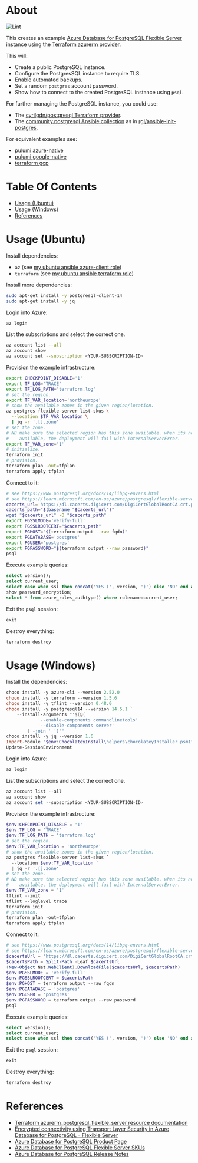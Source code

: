 # About

[![Lint](https://github.com/rgl/terraform-azure-postgres/actions/workflows/lint.yml/badge.svg)](https://github.com/rgl/terraform-azure-postgres/actions/workflows/lint.yml)

This creates an example [Azure Database for PostgreSQL Flexible Server](https://azure.microsoft.com/en-us/services/postgresql/) instance using the [Terraform azurerm provider](https://registry.terraform.io/providers/hashicorp/azurerm).

This will:

* Create a public PostgreSQL instance.
* Configure the PostgresSQL instance to require TLS.
* Enable automated backups.
* Set a random `postgres` account password.
* Show how to connect to the created PostgreSQL instance using `psql`.

For further managing the PostgreSQL instance, you could use:

* The [cyrilgdn/postgresql Terraform provider](https://registry.terraform.io/providers/cyrilgdn/postgresql).
* The [community.postgresql Ansible collection](https://galaxy.ansible.com/community/postgresql) as in [rgl/ansible-init-postgres](https://github.com/rgl/ansible-init-postgres).

For equivalent examples see:

* [pulumi azure-native](https://github.com/rgl/pulumi-typescript-azure-native-postgres)
* [pulumi google-native](https://github.com/rgl/pulumi-typescript-google-postgres)
* [terraform gcp](https://github.com/rgl/terraform-gcp-cloud-sql-postgres)

# Table Of Contents

* [Usage (Ubuntu)](#usage-ubuntu)
* [Usage (Windows)](#usage-windows)
* [References](#references)

# Usage (Ubuntu)

Install dependencies:

* `az` (see [my ubuntu ansible azure-client role](https://github.com/rgl/my-ubuntu-ansible-playbooks/tree/main/roles/azure-client))
* `terraform` (see [my ubuntu ansible terraform role](https://github.com/rgl/my-ubuntu-ansible-playbooks/tree/main/roles/terraform))

Install more dependencies:

```bash
sudo apt-get install -y postgresql-client-14
sudo apt-get install -y jq
```

Login into Azure:

```bash
az login
```

List the subscriptions and select the correct one.

```bash
az account list --all
az account show
az account set --subscription <YOUR-SUBSCRIPTION-ID>
```

Provision the example infrastructure:

```bash
export CHECKPOINT_DISABLE='1'
export TF_LOG='TRACE'
export TF_LOG_PATH='terraform.log'
# set the region.
export TF_VAR_location='northeurope'
# show the available zones in the given region/location.
az postgres flexible-server list-skus \
  --location $TF_VAR_location \
  | jq -r '.[].zone'
# set the zone.
# NB make sure the selected region has this zone available. when its not
#    available, the deployment will fail with InternalServerError.
export TF_VAR_zone='1'
# initialize.
terraform init
# provision.
terraform plan -out=tfplan
terraform apply tfplan
```

Connect to it:

```bash
# see https://www.postgresql.org/docs/14/libpq-envars.html
# see https://learn.microsoft.com/en-us/azure/postgresql/flexible-server/how-to-connect-tls-ssl
cacerts_url='https://dl.cacerts.digicert.com/DigiCertGlobalRootCA.crt.pem'
cacerts_path="$(basename "$cacerts_url")"
wget "$cacerts_url" -O "$cacerts_path"
export PGSSLMODE='verify-full'
export PGSSLROOTCERT="$cacerts_path"
export PGHOST="$(terraform output --raw fqdn)"
export PGDATABASE='postgres'
export PGUSER='postgres'
export PGPASSWORD="$(terraform output --raw password)"
psql
```

Execute example queries:

```sql
select version();
select current_user;
select case when ssl then concat('YES (', version, ')') else 'NO' end as ssl from pg_stat_ssl where pid=pg_backend_pid();
show password_encryption;
select * from azure_roles_authtype() where rolename=current_user;
```

Exit the `psql` session:

```sql
exit
```

Destroy everything:

```bash
terraform destroy
```

# Usage (Windows)

Install the dependencies:

```powershell
choco install -y azure-cli --version 2.52.0
choco install -y terraform --version 1.5.6
choco install -y tflint --version 0.48.0
choco install -y postgresql14 --version 14.5.1 `
    --install-arguments "'$(@(
            '--enable-components commandlinetools'
            '--disable-components server'
        ) -join ' ')'"
choco install -y jq --version 1.6
Import-Module "$env:ChocolateyInstall\helpers\chocolateyInstaller.psm1"
Update-SessionEnvironment
```

Login into Azure:

```powershell
az login
```

List the subscriptions and select the correct one.

```powershell
az account list --all
az account show
az account set --subscription <YOUR-SUBSCRIPTION-ID>
```

Provision the example infrastructure:

```powershell
$env:CHECKPOINT_DISABLE = '1'
$env:TF_LOG = 'TRACE'
$env:TF_LOG_PATH = 'terraform.log'
# set the region.
$env:TF_VAR_location = 'northeurope'
# show the available zones in the given region/location.
az postgres flexible-server list-skus `
  --location $env:TF_VAR_location `
  | jq -r '.[].zone'
# set the zone.
# NB make sure the selected region has this zone available. when its not
#    available, the deployment will fail with InternalServerError.
$env:TF_VAR_zone = '1'
tflint --init
tflint --loglevel trace
terraform init
# provision.
terraform plan -out=tfplan
terraform apply tfplan
```

Connect to it:

```powershell
# see https://www.postgresql.org/docs/14/libpq-envars.html
# see https://learn.microsoft.com/en-us/azure/postgresql/flexible-server/how-to-connect-tls-ssl
$cacertsUrl = 'https://dl.cacerts.digicert.com/DigiCertGlobalRootCA.crt.pem'
$cacertsPath = Split-Path -Leaf $cacertsUrl
(New-Object Net.WebClient).DownloadFile($cacertsUrl, $cacertsPath)
$env:PGSSLMODE = 'verify-full'
$env:PGSSLROOTCERT = $cacertsPath
$env:PGHOST = terraform output --raw fqdn
$env:PGDATABASE = 'postgres'
$env:PGUSER = 'postgres'
$env:PGPASSWORD = terraform output --raw password
psql
```

Execute example queries:

```sql
select version();
select current_user;
select case when ssl then concat('YES (', version, ')') else 'NO' end as ssl from pg_stat_ssl where pid=pg_backend_pid();
```

Exit the `psql` session:

```sql
exit
```

Destroy everything:

```powershell
terraform destroy
```

# References

* [Terraform azurerm_postgresql_flexible_server resource documentation](https://registry.terraform.io/providers/hashicorp/azurerm/latest/docs/resources/postgresql_flexible_server)
* [Encrypted connectivity using Transport Layer Security in Azure Database for PostgreSQL - Flexible Server](https://learn.microsoft.com/en-us/azure/postgresql/flexible-server/how-to-connect-tls-ssl)
* [Azure Database for PostgreSQL Product Page](https://azure.microsoft.com/en-us/services/postgresql/)
* [Azure Database for PostgreSQL Flexible Server SKUs](https://learn.microsoft.com/en-us/azure/templates/microsoft.dbforpostgresql/2022-12-01/flexibleservers#sku)
* [Azure Database for PostgreSQL Release Notes](https://learn.microsoft.com/en-us/azure/postgresql/flexible-server/release-notes)
